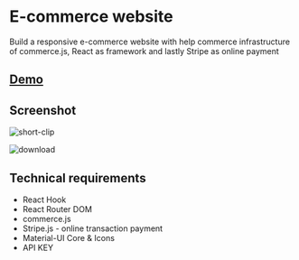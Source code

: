 # E-commerce website 

Build a responsive e-commerce website with help commerce infrastructure of commerce.js, React as framework and lastly Stripe as online payment

## [Demo](https://ecommerce-js-nicky.netlify.app/) 

## Screenshot
![short-clip](https://user-images.githubusercontent.com/71074389/113506708-b8772f00-9546-11eb-95cc-cb3644a75879.gif)

![download](https://user-images.githubusercontent.com/71074389/113502332-09c5f500-952c-11eb-9658-6a75d4346002.png)

## Technical requirements
* React Hook
* React Router DOM
* commerce.js
* Stripe.js - online transaction payment
* Material-UI Core & Icons
* API KEY 
